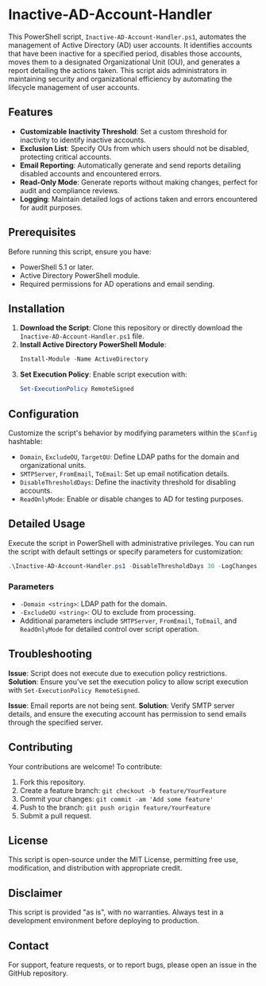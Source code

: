 
# Inactive-AD-Account-Handler

This PowerShell script, `Inactive-AD-Account-Handler.ps1`, automates the management of Active Directory (AD) user accounts. It identifies accounts that have been inactive for a specified period, disables those accounts, moves them to a designated Organizational Unit (OU), and generates a report detailing the actions taken. This script aids administrators in maintaining security and organizational efficiency by automating the lifecycle management of user accounts.

## Features

- **Customizable Inactivity Threshold**: Set a custom threshold for inactivity to identify inactive accounts.
- **Exclusion List**: Specify OUs from which users should not be disabled, protecting critical accounts.
- **Email Reporting**: Automatically generate and send reports detailing disabled accounts and encountered errors.
- **Read-Only Mode**: Generate reports without making changes, perfect for audit and compliance reviews.
- **Logging**: Maintain detailed logs of actions taken and errors encountered for audit purposes.

## Prerequisites

Before running this script, ensure you have:

- PowerShell 5.1 or later.
- Active Directory PowerShell module.
- Required permissions for AD operations and email sending.

## Installation

1. **Download the Script**: Clone this repository or directly download the `Inactive-AD-Account-Handler.ps1` file.
2. **Install Active Directory PowerShell Module**:
   ```powershell
   Install-Module -Name ActiveDirectory
   ```
3. **Set Execution Policy**: Enable script execution with:
   ```powershell
   Set-ExecutionPolicy RemoteSigned
   ```

## Configuration

Customize the script's behavior by modifying parameters within the `$Config` hashtable:

- `Domain`, `ExcludeOU`, `TargetOU`: Define LDAP paths for the domain and organizational units.
- `SMTPServer`, `FromEmail`, `ToEmail`: Set up email notification details.
- `DisableThresholdDays`: Define the inactivity threshold for disabling accounts.
- `ReadOnlyMode`: Enable or disable changes to AD for testing purposes.

## Detailed Usage

Execute the script in PowerShell with administrative privileges. You can run the script with default settings or specify parameters for customization:

```powershell
.\Inactive-AD-Account-Handler.ps1 -DisableThresholdDays 30 -LogChanges
```

### Parameters

- `-Domain <string>`: LDAP path for the domain.
- `-ExcludeOU <string>`: OU to exclude from processing.
- Additional parameters include `SMTPServer`, `FromEmail`, `ToEmail`, and `ReadOnlyMode` for detailed control over script operation.

## Troubleshooting

**Issue**: Script does not execute due to execution policy restrictions.
**Solution**: Ensure you've set the execution policy to allow script execution with `Set-ExecutionPolicy RemoteSigned`.

**Issue**: Email reports are not being sent.
**Solution**: Verify SMTP server details, and ensure the executing account has permission to send emails through the specified server.

## Contributing

Your contributions are welcome! To contribute:

1. Fork this repository.
2. Create a feature branch: `git checkout -b feature/YourFeature`
3. Commit your changes: `git commit -am 'Add some feature'`
4. Push to the branch: `git push origin feature/YourFeature`
5. Submit a pull request.

## License

This script is open-source under the MIT License, permitting free use, modification, and distribution with appropriate credit.

## Disclaimer

This script is provided "as is", with no warranties. Always test in a development environment before deploying to production.

## Contact

For support, feature requests, or to report bugs, please open an issue in the GitHub repository.

